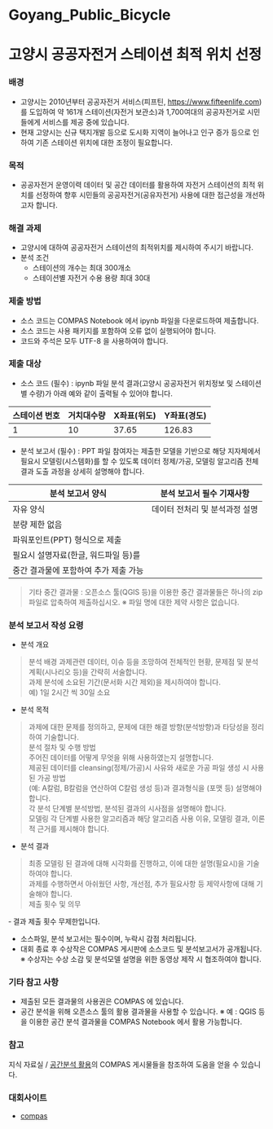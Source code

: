 # Goyang_Public_Bicycle


# 고양시 공공자전거 스테이션 최적 위치 선정
### 배경
- 고양시는 2010년부터 공공자전거 서비스(피프틴, https://www.fifteenlife.com)를 도입하여
약 161개 스테이션(자전거 보관소)과 1,700여대의 공공자전거로 시민들에게 서비스를 제공 중에 있습니다.
- 현재 고양시는 신규 택지개발 등으로 도시화 지역이 늘어나고
인구 증가 등으로 인하여 기존 스테이션 위치에 대한 조정이 필요합니다.
### 목적
- 공공자전거 운영이력 데이터 및 공간 데이터를 활용하여 자전거 스테이션의 최적 위치를 선정하여
향후 시민들의 공공자전거(공유자전거) 사용에 대한 접근성을 개선하고자 합니다.
### 해결 과제
- 고양시에 대하여 공공자전거 스테이션의 최적위치를 제시하여 주시기 바랍니다.
- 분석 조건
    + 스테이션의 개수는 최대 300개소
    + 스테이션별 자전거 수용 용량 최대 30대
### 제출 방법
- 소스 코드는 COMPAS Notebook 에서 ipynb 파일을 다운로드하여 제출합니다.
- 소스 코드는 사용 패키지를 포함하여 오류 없이 실행되어야 합니다.
- 코드와 주석은 모두 UTF-8 을 사용하여야 합니다.
### 제출 대상
- 소스 코드 (필수) : ipynb 파일
  분석 결과(고양시 공공자전거 위치정보 및 스테이션별 수량)가 아래 예와 같이 출력될 수 있어야 합니다.


| 스테이션 번호 | 거치대수량 | X좌표(위도) | Y좌표(경도) |
|---------------|------------|-------------|-------------|
| 1             | 10         | 37.65       | 126.83      |


- 분석 보고서 (필수) : PPT 파일
  참여자는 제출한 모델을 기반으로 해당 지자체에서 필요시 모델링(시스템화)를 할 수 있도록
  데이터 정제/가공, 모델링 알고리즘 전체 결과 도출 과정을 상세히 설명해야 합니다.
  
  
| 분석 보고서 양식 | 분석 보고서 필수 기재사항 |
|---------------|------------|
|자유 양식 |데이터 전처리 및 분석과정 설명|
|분량 제한 없음||
|파워포인트(PPT) 형식으로 제출||
|필요시 설명자료(한글, 워드파일 등)를||
|중간 결과물에 포함하여 추가 제출 가능||
>기타 중간 결과물 : 오픈소스 툴(QGIS 등)을 이용한 중간 결과물들은 하나의 zip 파일로 압축하여 제출하십시오.
※ 파일 명에 대한 제약 사항은 없습니다.

### 분석 보고서 작성 요령
- 분석 개요
> 분석 배경
 과제관련 데이터, 이슈 등을 조망하여 전체적인 현황, 문제점 및 분석 계획(시나리오 등)을 간략히 서술합니다.\
 과제 분석에 소요된 기간(문서화 시간 제외)을 제시하여야 합니다.\
 예) 1일 2시간 씩 30일 소요
 
- 분석 목적
>과제에 대한 문제를 정의하고, 문제에 대한 해결 방향(분석방향)과 타당성을 정리하여 기술합니다.\
분석 절차 및 수행 방법\
주어진 데이터를 어떻게 무엇을 위해 사용하였는지 설명합니다.\
제공된 데이터를 cleansing(정제/가공)시 사유와 새로운 가공 파일 생성 시 사용된 가공 방법\
(예: A칼럼, B칼럼을 연산하여 C칼럼 생성 등)과 결과형식을 (포맷 등) 설명해야 합니다.\
각 분석 단계별 분석방법, 분석된 결과의 시사점을 설명해야 합니다.\
모델링 각 단계별 사용한 알고리즘과 해당 알고리즘 사용 이유, 모델링 결과, 이론적 근거를 제시해야 합니다.

- 분석 결과
>최종 모델링 된 결과에 대해 시각화를 진행하고, 이에 대한 설명(필요시)을 기술하여야 합니다.\
과제를 수행하면서 아쉬웠던 사항, 개선점, 추가 필요사항 등 제약사항에 대해 기술해야 합니다.\
제출 횟수 및 의무

‑ 결과 제출 횟수 무제한입니다.
- 소스파일, 분석 보고서는 필수이며, 누락시 감점 처리됩니다.
- 대회 종료 후 수상작은 COMPAS 게시판에 소스코드 및 분석보고서가 공개됩니다.
※ 수상자는 수상 소감 및 분석모델 설명을 위한 동영상 제작 시 협조하여야 합니다.

### 기타 참고 사항
- 제출된 모든 결과물의 사용권은 COMPAS 에 있습니다.
- 공간 분석을 위해 오픈소스 툴의 활용 결과물을 사용할 수 있습니다.
※ 예 : QGIS 등을 이용한 공간 분석 결과물을 COMPAS Notebook 에서 활용 가능합니다.

### 참고
지식 자료실 / [공간분석 활용](https://compas.lh.or.kr/gis)의 COMPAS 게시물들을 참조하여 도움을 얻을 수 있습니다.

### 대회사이트
- [compas](https://compas.lh.or.kr/) 


